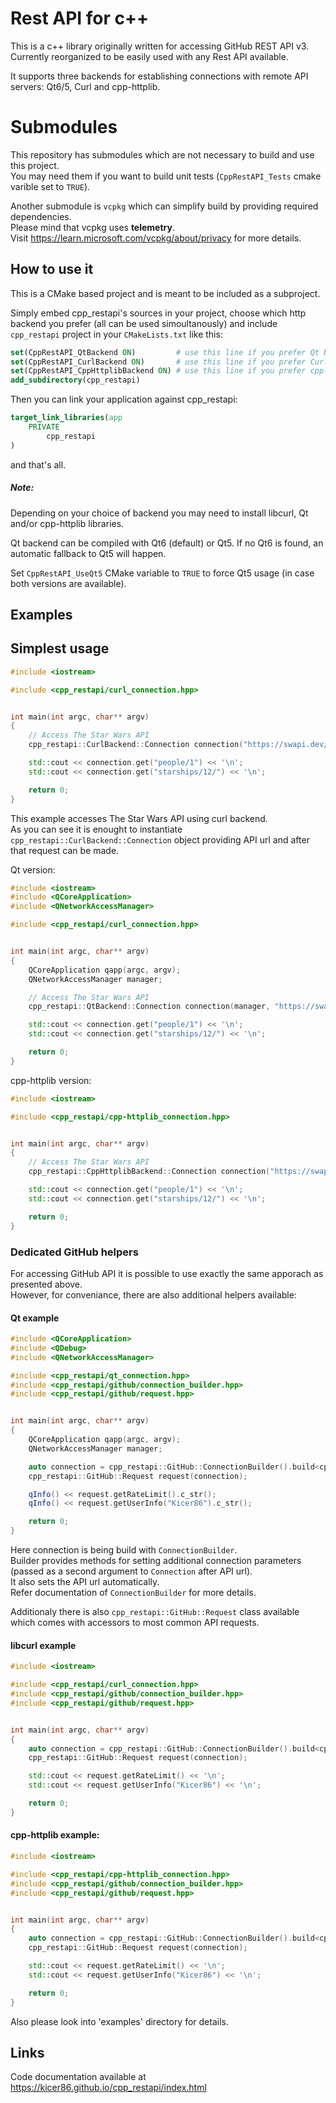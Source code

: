 
# Rest API for c++

This is a c++ library originally written for accessing GitHub REST API v3.
Currently reorganized to be easily used with any Rest API available.

It supports three backends for establishing connections with remote API servers:
Qt6/5, Curl and cpp-httplib.

# Submodules

This repository has submodules which are not necessary to build and use this project.<br>
You may need them if you want to build unit tests (`CppRestAPI_Tests` cmake varible set to `TRUE`).

Another submodule is `vcpkg` which can simplify build by providing required dependencies.<br>
Please mind that vcpkg uses **telemetry**.<br>
Visit https://learn.microsoft.com/vcpkg/about/privacy for more details.

## How to use it

This is a CMake based project and is meant to be included as a subproject.

Simply embed cpp_restapi's sources in your project,
choose which http backend you prefer (all can be used simoultanously) and include `cpp_restapi` project in your `CMakeLists.txt` like this:

```cmake
set(CppRestAPI_QtBackend ON)         # use this line if you prefer Qt backend
set(CppRestAPI_CurlBackend ON)       # use this line if you prefer Curl backend
set(CppRestAPI_CppHttplibBackend ON) # use this line if you prefer cpp-httplib backend
add_subdirectory(cpp_restapi)
```

Then you can link your application against cpp_restapi:

```cmake
target_link_libraries(app
    PRIVATE
        cpp_restapi
)
```

and that's all.

##### Note:
Depending on your choice of backend you may need to install libcurl, Qt and/or cpp-httplib libraries.

Qt backend can be compiled with Qt6 (default) or Qt5.
If no Qt6 is found, an automatic fallback to Qt5 will happen.

Set `CppRestAPI_UseQt5` CMake variable to `TRUE` to force Qt5 usage (in case both versions are available).


## Examples

## Simplest usage

```c++
#include <iostream>

#include <cpp_restapi/curl_connection.hpp>


int main(int argc, char** argv)
{
    // Access The Star Wars API
    cpp_restapi::CurlBackend::Connection connection("https://swapi.dev/api", {});

    std::cout << connection.get("people/1") << '\n';
    std::cout << connection.get("starships/12/") << '\n';

    return 0;
}
```

This example accesses The Star Wars API using curl backend.<br>
As you can see it is enought to instantiate `cpp_restapi::CurlBackend::Connection` object providing API url and after that request can be made.

Qt version:
```c++
#include <iostream>
#include <QCoreApplication>
#include <QNetworkAccessManager>

#include <cpp_restapi/curl_connection.hpp>


int main(int argc, char** argv)
{
    QCoreApplication qapp(argc, argv);
    QNetworkAccessManager manager;

    // Access The Star Wars API
    cpp_restapi::QtBackend::Connection connection(manager, "https://swapi.dev/api", {});

    std::cout << connection.get("people/1") << '\n';
    std::cout << connection.get("starships/12/") << '\n';

    return 0;
}
```

cpp-httplib version:
```c++
#include <iostream>

#include <cpp_restapi/cpp-httplib_connection.hpp>


int main(int argc, char** argv)
{
    // Access The Star Wars API
    cpp_restapi::CppHttplibBackend::Connection connection("https://swapi.dev/api", {});

    std::cout << connection.get("people/1") << '\n';
    std::cout << connection.get("starships/12/") << '\n';

    return 0;
}
```

### Dedicated GitHub helpers

For accessing GitHub API it is possible to use exactly the same apporach as presented above.<br>
However, for conveniance, there are also additional helpers available:

#### Qt example

```c++
#include <QCoreApplication>
#include <QDebug>
#include <QNetworkAccessManager>

#include <cpp_restapi/qt_connection.hpp>
#include <cpp_restapi/github/connection_builder.hpp>
#include <cpp_restapi/github/request.hpp>


int main(int argc, char** argv)
{
    QCoreApplication qapp(argc, argv);
    QNetworkAccessManager manager;

    auto connection = cpp_restapi::GitHub::ConnectionBuilder().build<cpp_restapi::QtBackend::Connection>(manager);
    cpp_restapi::GitHub::Request request(connection);

    qInfo() << request.getRateLimit().c_str();
    qInfo() << request.getUserInfo("Kicer86").c_str();

    return 0;
}
```

Here connection is being build with `ConnectionBuilder`.<br>
Builder provides methods for setting additional connection parameters (passed as a second argument to `Connection` after API url).<br>
It also sets the API url automatically.<br>
Refer documentation of `ConnectionBuilder` for more details.

Additionaly there is also `cpp_restapi::GitHub::Request` class available which comes with accessors to most common API requests.

#### libcurl example

```c++
#include <iostream>

#include <cpp_restapi/curl_connection.hpp>
#include <cpp_restapi/github/connection_builder.hpp>
#include <cpp_restapi/github/request.hpp>


int main(int argc, char** argv)
{
    auto connection = cpp_restapi::GitHub::ConnectionBuilder().build<cpp_restapi::CurlBackend::Connection>();
    cpp_restapi::GitHub::Request request(connection);

    std::cout << request.getRateLimit() << '\n';
    std::cout << request.getUserInfo("Kicer86") << '\n';

    return 0;
}
```

#### cpp-httplib example:
```c++
#include <iostream>

#include <cpp_restapi/cpp-httplib_connection.hpp>
#include <cpp_restapi/github/connection_builder.hpp>
#include <cpp_restapi/github/request.hpp>


int main(int argc, char** argv)
{
    auto connection = cpp_restapi::GitHub::ConnectionBuilder().build<cpp_restapi::CppHttplibBackend::Connection>();
    cpp_restapi::GitHub::Request request(connection);

    std::cout << request.getRateLimit() << '\n';
    std::cout << request.getUserInfo("Kicer86") << '\n';

    return 0;
}
```

Also please look into 'examples' directory for details.

## Links

Code documentation available at https://kicer86.github.io/cpp_restapi/index.html
